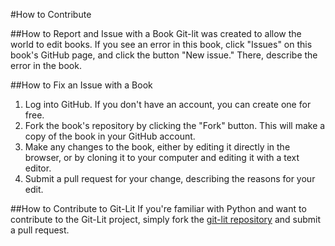 #How to Contribute

##How to Report and Issue with a Book
Git-lit was created to allow the world to edit books. If you see an error in this book, click "Issues" on this book's GitHub page, and click the button "New issue." There, describe the error in the book. 

##How to Fix an Issue with a Book
 1. Log into GitHub. If you don't have an account, you can create one for free. 
 2. Fork the book's repository by clicking the "Fork" button. This will make a copy of the book in your GitHub account. 
 3. Make any changes to the book, either by editing it directly in the browser, or by cloning it to your computer and editing it with a text editor. 
 4. Submit a pull request for your change, describing the reasons for your edit. 
  
##How to Contribute to Git-Lit
If you're familiar with Python and want to contribute to the Git-Lit project, simply fork the [git-lit repository](https://github.com/Git-Lit/git-lit) and submit a pull request. 

